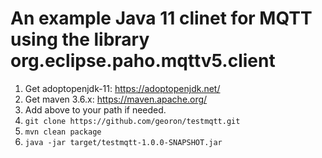 # An example Java 11 clinet for MQTT using the library org.eclipse.paho.mqttv5.client

1. Get adoptopenjdk-11: https://adoptopenjdk.net/
2. Get maven 3.6.x: https://maven.apache.org/
3. Add above to your path if needed.
4. `git clone https://github.com/georon/testmqtt.git`
5. `mvn clean package`
6. `java -jar target/testmqtt-1.0.0-SNAPSHOT.jar`
